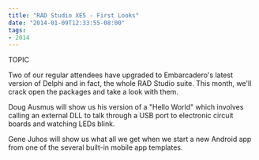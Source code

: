 ```yaml
---
title: "RAD Studio XE5 - First Looks"
date: "2014-01-09T12:33:55-08:00"
tags:
- 2014
---
```


TOPIC

Two of our regular attendees have upgraded to Embarcadero's latest version of Delphi and in fact, the whole RAD Studio suite. This month, we'll crack open the packages and take a look with them.

Doug Ausmus will show us his version of a "Hello World" which involves calling an external DLL to talk through a USB port to electronic circuit boards and watching LEDs blink.

Gene Juhos will show us what all we get when we start a new Android app from one of the several built-in mobile app templates.
